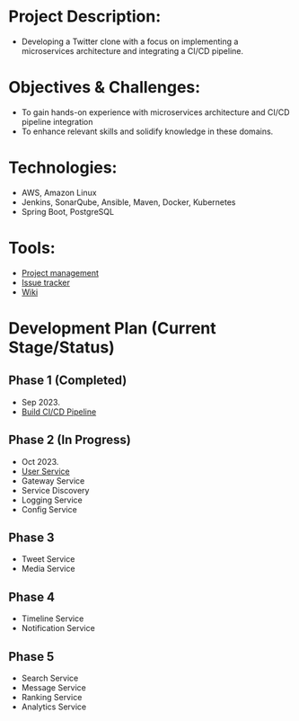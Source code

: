 # Project Description:
- Developing a Twitter clone with a focus on implementing a microservices architecture and integrating a CI/CD pipeline.

# Objectives & Challenges:
- To gain hands-on experience with microservices architecture and CI/CD pipeline integration
- To enhance relevant skills and solidify knowledge in these domains.

# Technologies:
- AWS, Amazon Linux
- Jenkins, SonarQube, Ansible, Maven, Docker, Kubernetes
- Spring Boot, PostgreSQL 

# Tools:
- [Project management](https://github.com/users/jamongx/projects/3)
- [Issue tracker](https://github.com/jamongx/twitter-clone/issues)
- [Wiki](https://github.com/jamongx/twitter-clone/wiki)


# Development Plan (Current Stage/Status)
## Phase 1 (Completed)
- Sep 2023.
- [Build CI/CD Pipeline](https://github.com/jamongx/twitter-clone/wiki/build-CI-CD-pipeline)

## Phase 2 (In Progress)
- Oct 2023.
- [User Service](https://github.com/jamongx/twitter-clone-user-service)
- Gateway Service
- Service Discovery
- Logging Service
- Config Service

## Phase 3
- Tweet Service
- Media Service

## Phase 4
- Timeline Service
- Notification Service

## Phase 5
- Search Service
- Message Service
- Ranking Service
- Analytics Service
